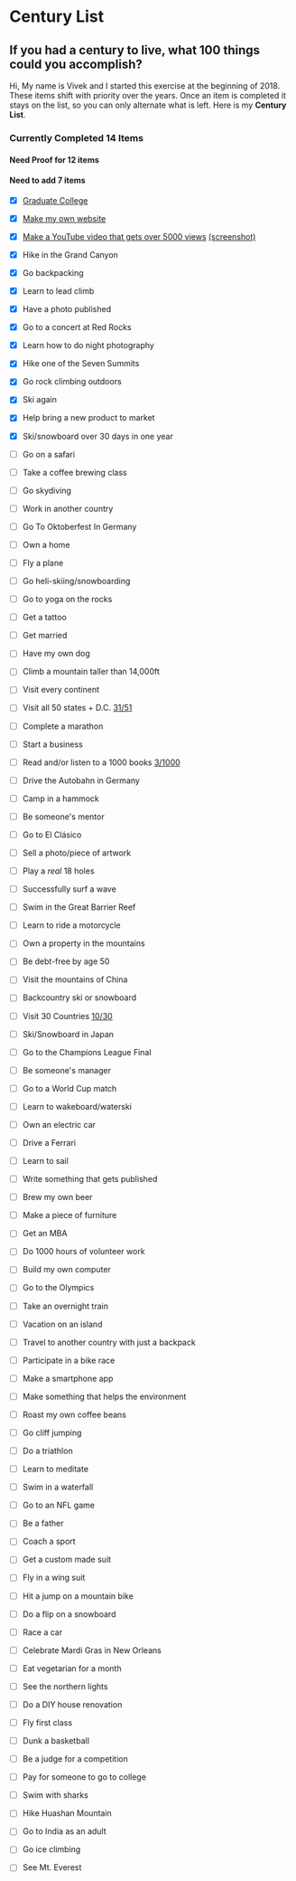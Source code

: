 # Century List
## If you had a century to live, what 100 things could you accomplish?

Hi,
My name is Vivek and I started this exercise at the beginning of 2018. These items shift with priority over the years. Once an item is completed it stays on the list, so you can only alternate what is left. Here is my **Century List**.


### Currently Completed **14** Items
#### Need Proof for **12** items
#### Need to add **7** items


- [x] [Graduate College](../master/proof/graduated.jpg)

- [x] [Make my own website](http://vivekravishankar.com)

- [x] [Make a YouTube video that gets over 5000 views](https://www.youtube.com/watch?v=UMZfBPSKnI8) [(screenshot)](../master/proof/5000-view-video.png)

- [x] Hike in the Grand Canyon

- [x] Go backpacking

- [x] Learn to lead climb

- [x] Have a photo published

- [x] Go to a concert at Red Rocks

- [x] Learn how to do night photography

- [x] Hike one of the Seven Summits

- [x] Go rock climbing outdoors

- [x] Ski again

- [x] Help bring a new product to market

- [x] Ski/snowboard over 30 days in one year

- [ ] Go on a safari

- [ ] Take a coffee brewing class

- [ ] Go skydiving

- [ ] Work in another country

- [ ] Go To Oktoberfest In Germany

- [ ] Own a home

- [ ] Fly a plane

- [ ] Go heli-skiing/snowboarding

- [ ] Go to yoga on the rocks

- [ ] Get a tattoo

- [ ] Get married

- [ ] Have my own dog

- [ ] Climb a mountain taller than 14,000ft

- [ ] Visit every continent

- [ ] Visit all 50 states + D.C. [31/51](../master/states.md)

- [ ] Complete a marathon

- [ ] Start a business

- [ ] Read and/or listen to a 1000 books [3/1000](../master/books.md)

- [ ] Drive the Autobahn in Germany

- [ ] Camp in a hammock

- [ ] Be someone's mentor

- [ ] Go to El Cl&#225;sico

- [ ] Sell a photo/piece of artwork

- [ ] Play a *real* 18 holes

- [ ] Successfully surf a wave

- [ ] Swim in the Great Barrier Reef

- [ ] Learn to ride a motorcycle

- [ ] Own a property in the mountains

- [ ] Be debt-free by age 50

- [ ] Visit the mountains of China

- [ ] Backcountry ski or snowboard

- [ ] Visit 30 Countries [10/30](../master/countries.md)

- [ ] Ski/Snowboard in Japan

- [ ] Go to the Champions League Final

- [ ] Be someone's manager

- [ ] Go to a World Cup match

- [ ] Learn to wakeboard/waterski

- [ ] Own an electric car

- [ ] Drive a Ferrari

- [ ] Learn to sail

- [ ] Write something that gets published

- [ ] Brew my own beer

- [ ] Make a piece of furniture

- [ ] Get an MBA

- [ ] Do 1000 hours of volunteer work

- [ ] Build my own computer

- [ ] Go to the Olympics

- [ ] Take an overnight train

- [ ] Vacation on an island

- [ ] Travel to another country with just a backpack

- [ ] Participate in a bike race

- [ ] Make a smartphone app

- [ ] Make something that helps the environment

- [ ] Roast my own coffee beans

- [ ] Go cliff jumping

- [ ] Do a triathlon

- [ ] Learn to meditate

- [ ] Swim in a waterfall

- [ ] Go to an NFL game

- [ ] Be a father

- [ ] Coach a sport

- [ ] Get a custom made suit

- [ ] Fly in a wing suit

- [ ] Hit a jump on a mountain bike

- [ ] Do a flip on a snowboard

- [ ] Race a car

- [ ] Celebrate Mardi Gras in New Orleans

- [ ] Eat vegetarian for a month

- [ ] See the northern lights

- [ ] Do a DIY house renovation

- [ ] Fly first class

- [ ] Dunk a basketball

- [ ] Be a judge for a competition

- [ ] Pay for someone to go to college

- [ ] Swim with sharks

- [ ] Hike Huashan Mountain

- [ ] Go to India as an adult

- [ ] Go ice climbing

- [ ] See Mt. Everest
